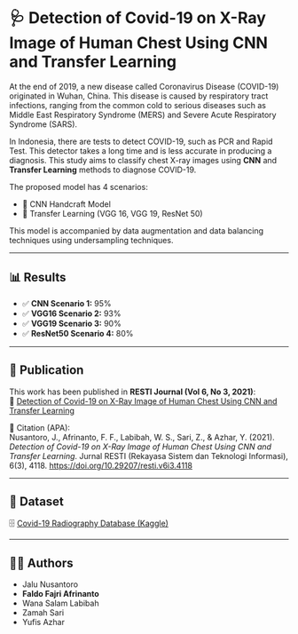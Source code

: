 # 🩺 Detection of Covid-19 on X-Ray Image of Human Chest Using CNN and Transfer Learning

At the end of 2019, a new disease called Coronavirus Disease (COVID-19) originated in Wuhan, China. This disease is caused by respiratory tract infections, ranging from the common cold to serious diseases such as Middle East Respiratory Syndrome (MERS) and Severe Acute Respiratory Syndrome (SARS).  

In Indonesia, there are tests to detect COVID-19, such as PCR and Rapid Test. This detector takes a long time and is less accurate in producing a diagnosis. This study aims to classify chest X-ray images using **CNN** and **Transfer Learning** methods to diagnose COVID-19.  

The proposed model has 4 scenarios:  
- 🧠 CNN Handcraft Model  
- 🔬 Transfer Learning (VGG 16, VGG 19, ResNet 50)  

This model is accompanied by data augmentation and data balancing techniques using undersampling techniques.  

---

## 📊 Results
- ✅ **CNN Scenario 1:** 95%  
- ✅ **VGG16 Scenario 2:** 93%  
- ✅ **VGG19 Scenario 3:** 90%  
- ✅ **ResNet50 Scenario 4:** 80%  

---

## 📄 Publication
This work has been published in **RESTI Journal (Vol 6, No 3, 2021)**:  
🔗 [Detection of Covid-19 on X-Ray Image of Human Chest Using CNN and Transfer Learning](https://doi.org/10.29207/resti.v6i3.4118)  

📌 Citation (APA):  
Nusantoro, J., Afrinanto, F. F., Labibah, W. S., Sari, Z., & Azhar, Y. (2021). *Detection of Covid-19 on X-Ray Image of Human Chest Using CNN and Transfer Learning*. Jurnal RESTI (Rekayasa Sistem dan Teknologi Informasi), 6(3), 4118. https://doi.org/10.29207/resti.v6i3.4118  

---

## 📂 Dataset
🗄️ [Covid-19 Radiography Database (Kaggle)](https://www.kaggle.com/datasets/tawsifurrahman/covid19-radiography-database)

---

## 👨‍💻 Authors
- Jalu Nusantoro  
- **Faldo Fajri Afrinanto**  
- Wana Salam Labibah  
- Zamah Sari  
- Yufis Azhar

